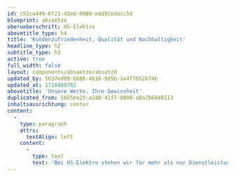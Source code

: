 ```yaml
---
id: c52ca449-6f21-42ed-9000-e8d92edacc5d
blueprint: absaetze
oberueberschrift: HS-Elektro
abovetitle_type: h4
title: 'Kundenzufriedenheit, Qualität und Nachhaltigkeit'
headline_type: h2
subtitle_type: h3
active: true
full_width: false
layout: components/absaetze/absatz0
updated_by: 5637ed09-bb88-4616-9d5b-1e4f7652b74b
updated_at: 1710480702
abovetitle: 'Unsere Werte, Ihre Gewissheit'
duplicated_from: 5055ee25-a248-41f7-9808-a0a7b64e8113
inhaltsausrichtung: center
content:
  -
    type: paragraph
    attrs:
      textAlign: left
    content:
      -
        type: text
        text: 'Bei HS-Elektro stehen wir für mehr als nur Dienstleistungen – wir setzen auf Kundenzufriedenheit, Qualität und Nachhaltigkeit als Grundpfeiler unserer Arbeit. Unser engagiertes Team von Experten ist darauf spezialisiert, maßgeschneiderte Lösungen zu entwickeln, die exakt auf Ihre individuellen Anforderungen zugeschnitten sind. Entdecken Sie die grenzenlosen Möglichkeiten der erneuerbaren Energien mit HS-Elektro – gemeinsam schaffen wir eine nachhaltige Zukunft. Kontaktieren Sie uns noch heute für eine kostenlose Beratung und starten Sie Ihren Weg zu effizienter und umweltfreundlicher Energie!'
---
```

